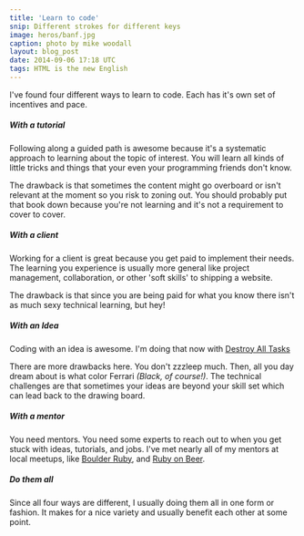 ```yaml
---
title: 'Learn to code'
snip: Different strokes for different keys
image: heros/banf.jpg
caption: photo by mike woodall
layout: blog_post
date: 2014-09-06 17:18 UTC
tags: HTML is the new English
---
```


I've found four different ways to learn to code. Each has it's own set of incentives and pace.


##### With a tutorial

Following along a guided path is awesome because it's a systematic approach to learning about the topic of interest. You will learn all kinds of little tricks and things that your even your programming friends don't know.

The drawback is that sometimes the content might go overboard or isn't relevant at the moment so you risk to zoning out. You should probably put that book down because you're not learning and it's not a requirement to cover to cover.

##### With a client

Working for a client is great because you get paid to implement their needs.  The learning you experience is usually more general like project management, collaboration, or other 'soft skills' to shipping a website.

The drawback is that since you are being paid for what you know there isn't as much sexy technical learning, but hey!

##### With an Idea

Coding with an idea is awesome. I'm doing that now with [Destroy All Tasks](http://www.destroyalltasks.com)

There are more drawbacks here. You don't zzzleep much. Then, all you day dream about is what color Ferrari _(Black, of course!)_. The technical challenges are that sometimes your ideas are beyond your skill set which can lead back to the drawing board.

##### With a mentor

You need mentors. You need some experts to reach out to when you get stuck with ideas, tutorials, and jobs. I've met nearly all of my mentors at local meetups, like [Boulder Ruby](http://www.boulderruby.org), and [Ruby on Beer](http://www.rubyonbeer.com/).

##### Do them all

Since all four ways are different, I usually doing them all in one form or fashion. It makes for a nice variety and usually benefit each other at some point.
